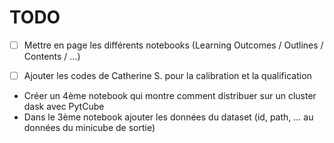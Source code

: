 # TODO

* [ ] Mettre en page les différents notebooks (Learning Outcomes / Outlines / Contents / ...)
* [ ] Ajouter les codes de Catherine S. pour la calibration et la qualification


* Créer un 4ème notebook qui montre comment distribuer sur un cluster dask avec PytCube
* Dans le 3ème notebook ajouter les données du dataset (id, path, ... au données du minicube de sortie)